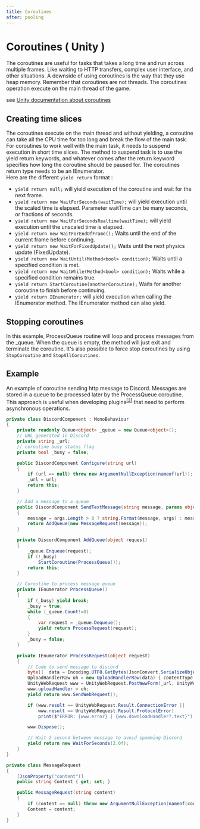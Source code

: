 ```yaml
---
title: Coroutines
after: pooling
---
```


# Coroutines ( Unity )

The coroutines are useful for tasks that takes a long time and run across multiple frames. Like waiting to HTTP transfers, complex user interface, and other situations.
A downside of using coroutines is the way that they use heap memory.
Remember that coroutines are not threads. The coroutines operation execute on the main thread of the game.

see [Unity documentation about coroutines](https://docs.unity3d.com/6000.1/Documentation/Manual/coroutines.html)

## Creating time slices

The coroutines execute on the main thread and without yielding, a coroutine can take all the CPU time for too long and break the flow of the main task.
For coroutines to work well with the main task, it needs to suspend execution in short time slices.
The method to suspend task is to use the yield return keywords, and whatever comes after the return keyword specifies how long the coroutine should be paused for.
The coroutines return type needs to be an IEnumerator.  
Here are the different `yield return` format :

- `yield return null;` will yield execution of the coroutine and wait for the next frame.
- `yield return new WaitForSeconds(waitTime);` will yield execution until the scaled time is elapsed. Parameter waitTime can be many seconds, or fractions of seconds.
- `yield return new WaitForSecondsRealtime(waitTime);` will yield execution until the unscaled time is elapsed.
- `yield return new WaitForEndOfFrame();` Waits until the end of the current frame before continuing.
- `yield return new WaitForFixedUpdate();` Waits until the next physics update (FixedUpdate).
- `yield return new WaitUntil(Method<bool> condition);` Waits until a specified condition is met.
- `yield return new WaitWhile(Method<bool> condition);` Waits while a specified condition remains true.
- `yield return StartCoroutine(anotherCoroutine);` Waits for another coroutine to finish before continuing.
- `yield return IEnumerator;` will yield execution when calling the IEnumerator method. The IEnumerator method can also yield.

## Stopping coroutines

In this example, ProcessQueue routine will loop and process messages from the \_queue.
When the queue is empty, the method will just exit and terminate the coroutine.
It's also possible to force stop coroutines by using `StopCoroutine` and `StopAllCoroutines`.

## Example

An example of coroutine sending http message to Discord. Messages are stored in a queue to be processed later by the ProcessQueue coroutine. This approach is useful when developing plugins<sup><a href="/glossary#plugins">[3]</a></sup> that need to perform asynchronous operations.

```csharp
private class DiscordComponent : MonoBehaviour
{
	private readonly Queue<object> _queue = new Queue<object>();
	// URL generated in Discord
	private string _url;
	// coroutine busy status flag
	private bool _busy = false;

	public DiscordComponent Configure(string url)
	{
		if (url == null) throw new ArgumentNullException(nameof(url));
		_url = url;
		return this;
	}

	// Add a message to a queue
	public DiscordComponent SendTextMessage(string message, params object[] args)
	{
		message = args.Length > 0 ? string.Format(message, args) : message;
		return AddQueue(new MessageRequest(message));
	}

	private DiscordComponent AddQueue(object request)
	{
		_queue.Enqueue(request);
		if (!_busy)
			StartCoroutine(ProcessQueue());
		return this;
	}

	// Coroutine to process message queue
	private IEnumerator ProcessQueue()
	{
		if (_busy) yield break;
		_busy = true;
		while (_queue.Count!=0)
		{
			var request = _queue.Dequeue();
			yield return ProcessRequest(request);
		}
		_busy = false;
	}

	private IEnumerator ProcessRequest(object request)
	{
		// Code to send message to discord
		byte[]  data = Encoding.UTF8.GetBytes(JsonConvert.SerializeObject(request));
		UploadHandlerRaw uh = new UploadHandlerRaw(data) { contentType = "application/json" };
		UnityWebRequest www = UnityWebRequest.PostWwwForm(_url, UnityWebRequest.kHttpVerbPOST);
		www.uploadHandler = uh;
		yield return www.SendWebRequest();

		if (www.result == UnityWebRequest.Result.ConnectionError ||
			www.result == UnityWebRequest.Result.ProtocolError)
			print($"ERROR: {www.error} | {www.downloadHandler?.text}");

		www.Dispose();

		// Wait 2 second between message to avoid spamming Discord
		yield return new WaitForSeconds(2.0f);
	}
}

private class MessageRequest
{
	[JsonProperty("content")]
	public string Content { get; set; }

	public MessageRequest(string content)
	{
		if (content == null) throw new ArgumentNullException(nameof(content));
		Content = content;
	}
}
```
